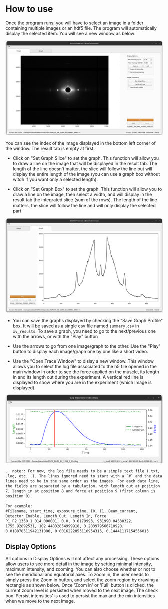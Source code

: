 # How to use

Once the program runs, you will have to select an image in a folder containing multiple images or an hdf5 file. The program will automatically display the selected item. You will see a new window as below:

![-](../../images/XV/xv_image.png)

You can see the index of the image displayed in the bottom left corner of the window. The result tab is empty at first.

* Click on "Set Graph Slice" to set the graph. This function will allow you to draw a line on the image that will be displayed in the result tab. The length of the line doesn't matter, the slice will follow the line but will display the entire length of the image (you can use a graph box without witdh if you want only a selected length).

* Click on "Set Graph Box" to set the graph. This function will allow you to draw a line on the image, then select a width, and will display in the result tab the integrated slice (sum of the rows). The length of the line matters, the slice will follow the line and will only display the selected part.

![-](../../images/XV/xv_graph.png)

* You can save the graphs displayed by checking the "Save Graph Profile" box. It will be saved as a single csv file named `summary.csv` in `xv_results`. To save a graph, you need to go to the next/previous one with the arrows, or with the "Play" button

* Use the arrows to go from one image/graph to the other. Use the "Play" button to display each image/graph one by one like a short video.

* Use the "Open Trace Window" to dislay a new window. This window allows you to select the log file associated to the h5 file opened in the main window in order to see the force applied on the muscle, its length in and its length out during the experiment. A vertical red line is displayed to show where you are in the experiment (which image is displayed).

![-](../../images/XV/xv_logtrace.png)

```eval_rst
.. note:: For now, the log file needs to be a simple text file (.txt, .log, etc...). The lines ignored need to start with a `#` and the data lines need to be in the same order as the images. For each data line, the fields are separated by a tabulation, with length_out at position 7, length_in at position 8 and force at position 9 (first column is position 0).

For example:
#Filename, start_time, exposure_time, I0, I1, Beam_current, Detector_Enable, Length_Out, Length_In, Force
P1_F2_1350_1_014_000001, 0.0, 0.0179993, 931990.04530322, 1755.92892531, 102.44832854999918, 3.283979566710928, 0.018878511942131086, 0.0016222853110954315, 0.14441117154556013
```

## Display Options

All options in Display Options will not affect any processing. These options allow users to see more detail in the image by setting minimal intensity, maximum intensity, and zooming. You can also choose whether or not to see the meridional and equatorial axes. To zoom in, the user needs to simply press the Zoom in button, and select the zoom region by drawing a rectangle as shown below. Once 'Zoom in' or 'Full' button is clicked, the current zoom level is persisted when moved to the next image. The check box 'Persist intensities' is used to persist the max and the min intensities when we move to the next image.
